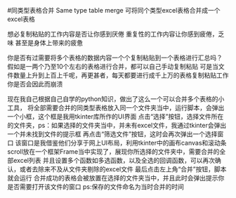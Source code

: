 #同类型表格合并
Same type table merge
可将同个类型excel表格合并成一个excel表格


想必复制粘贴的工作内容是否让你感到厌倦
重复性的工作内容让你感到疲倦，乏味
甚至是身体上带来的疲惫

你是否有过需要将多个表格的数据内容一个个复制粘贴到一个表格进行汇总吗？
假如是一两个乃至10个左右的表格进行合并，都可以自己手动复制粘贴
可是当文件数量上升到上百上千呢，再更甚者，每天都要进行成千上万的表格复制粘贴工作
你是否会因此而崩溃

现在我自己根据自己自学的python知识，做出了这么一个可以合并多个表格的小工具，
将全部需要合并的同类型表格放入同一个文件夹当中，运行脚本，会弹出一个小框，这个框是我用tkinter库所作的UI界面
点击“选择”按钮，选择文件所在的文件夹，ps：如果选择的文件夹当中，并未有excel文件，我通过tkinter会弹出一个并未找到文件的提示框
再点击“筛选文件”按钮，这时会再次弹出一个选择窗口
该窗口是我借鉴他们分享于网上UI布局，利用tkinter中的画布canvas和滚动条scroll放在一个框架Frame当中实现了，展现你所选择的文件夹中，需要合并的全部excel列表
并且设置多个函数如多选函数，以及全选的回调函数，可以再次确认，或者去除来不及从文件夹剔除的excel文件
最后点击左上角“合并”按钮，脚本就会运行
合并成功的表格会被放置在选择的文件夹当中，并且此时会弹出提示你是否需要打开该文件的窗口
ps:保存的文件命名为当时合并的时间
